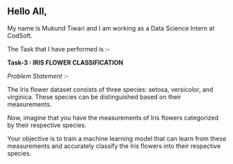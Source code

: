 ## Hello All,

My name is Mukund Tiwari and I am working as a Data Science Intern at CodSoft. 

The Task that I have performed is :- 

**Task-3 : IRIS FLOWER CLASSIFICATION**

*Problem Statement :-*

The Iris flower dataset consists of three species: setosa, versicolor, and virginica. These species can be distinguished based on their measurements.

Now, imagine that you have the measurements of Iris flowers categorized by their respective species. 

Your objective is to train a machine learning model that can learn from these measurements and accurately classify the Iris flowers into their respective species.
